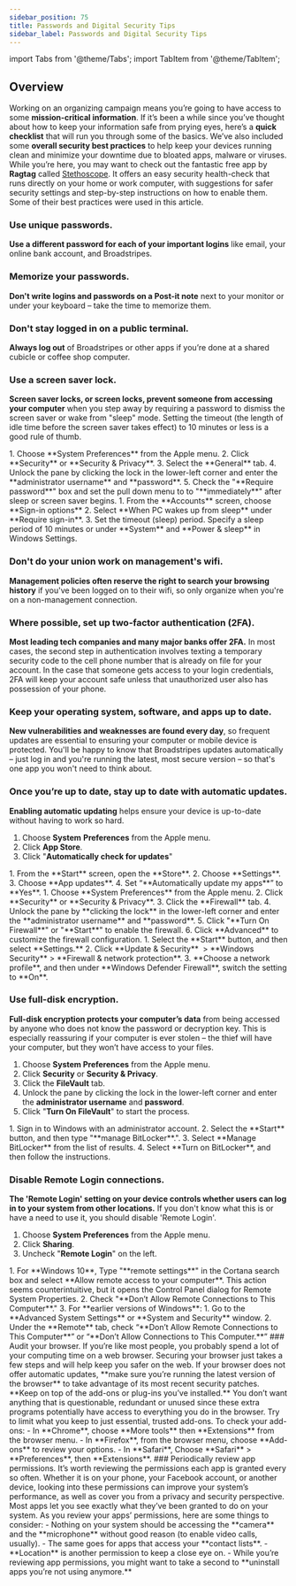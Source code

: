 ```yaml
---
sidebar_position: 75
title: Passwords and Digital Security Tips
sidebar_label: Passwords and Digital Security Tips
---
```


import Tabs from '@theme/Tabs';
import TabItem from '@theme/TabItem';

## Overview
Working on an organizing campaign means you’re going to have access to some **mission-critical information**. If it’s been a while since you’ve thought about how to keep your information safe from prying eyes, here’s a **quick checklist** that will run you through some of the basics.
We’ve also included some **overall security best practices** to help keep your devices running clean and minimize your downtime due to bloated apps, malware or viruses.
While you’re here, you may want to check out the fantastic free app by **Ragtag** called [Stethoscope](https://ragtag.org/stethoscope/). It offers an easy security health-check that runs directly on your home or work computer, with suggestions for safer security settings and step-by-step instructions on how to enable them. Some of their best practices were used in this article.
### Use unique passwords.
**Use a different password for each of your important logins** like email, your online bank account, and Broadstripes.
### Memorize your passwords.
**Don't write logins and passwords on a Post-it note** next to your monitor or under your keyboard – take the time to memorize them.
### Don't stay logged in on a public terminal.
**Always log out** of Broadstripes or other apps if you’re done at a shared cubicle or coffee shop computer.
### Use a screen saver lock.
**Screen saver locks, or screen locks, prevent someone from accessing your computer** when you step away by requiring a password to dismiss the screen saver or wake from "sleep" mode. Setting the timeout (the length of idle time before the screen saver takes effect) to 10 minutes or less is a good rule of thumb.

<Tabs groupId="operating-systems">
  <TabItem value="mac" label="macOS">
    1. Choose **System Preferences** from the Apple menu.
    2. Click **Security** or **Security & Privacy**.
    3. Select the **General** tab.
    4. Unlock the pane by clicking the lock in the lower-left corner and enter the **administrator username** and **password**.
    5. Check the "**Require password**" box and set the pull down menu to to "**immediately**" after sleep or screen saver begins.
  </TabItem>
  <TabItem value="win" label="Windows">
    1. From the **Accounts** screen, choose **Sign-in options**
    2. Select **When PC wakes up from sleep** under **Require sign-in**.
    3. Set the timeout (sleep) period. Specify a sleep period of 10 minutes or under **System** and **Power & sleep** in Windows Settings.
  </TabItem>
</Tabs>

### Don't do your union work on management's wifi.
**Management policies often reserve the right to search your browsing history** if you've been logged on to their wifi, so only organize when you're on a non-management connection.
### **Where possible, set up two-factor authentication (2FA).**
**Most leading tech companies and many major banks offer 2FA.** In most cases, the second step in authentication involves texting a temporary security code to the cell phone number that is already on file for your account. In the case that someone gets access to your login credentials, 2FA will keep your account safe unless that unauthorized user also has possession of your phone.
### Keep your operating system, software, and apps up to date.
**New vulnerabilities and weaknesses are found every day**, so frequent updates are essential to ensuring your computer or mobile device is protected. You'll be happy to know that Broadstripes updates automatically – just log in and you're running the latest, most secure version – so that's one app you won't need to think about.
### Once you’re up to date, stay up to date with automatic updates.
**Enabling automatic updating** helps ensure your device is up-to-date without having to work so hard.
<Tabs groupId="operating-systems">
<TabItem value="mac" label="macOS">
  1. Choose **System** **Preferences** from the Apple menu.
2. Click **App Store**.
3. Click "**Automatically check for updates**"
</TabItem>
<TabItem value="win" label="Windows"> 
  1. From the **Start** screen, open the **Store**.
2. Choose **Settings**.
3. Choose **App updates**.
4. Set “**Automatically update my apps**” to **Yes**.
</TabItem>
</Tabs>
<Tabs groupId="operating-systems">
<TabItem value="mac" label="macOS">
1. Choose **System Preferences** from the Apple menu.
2. Click **Security** or **Security & Privacy**.
3. Click the **Firewall** tab.
4. Unlock the pane by **clicking the lock** in the lower-left corner and enter the **administrator username** and **password**.
5. Click "**Turn On Firewall**" or "**Start**" to enable the firewall.
6. Click **Advanced** to customize the firewall configuration.
</TabItem>
<TabItem value="win" label="Windows">
1. Select the **Start** button, and then select **Settings.**
2. Click **Update & Security**  > **Windows Security** > **Firewall & network protection**.
3. **Choose a network profile**, and then under **Windows Defender Firewall**, switch the setting to **On**.
</TabItem>
</Tabs>

### Use full-disk encryption.
**Full-disk encryption protects your computer’s data** from being accessed by anyone who does not know the password or decryption key. This is especially reassuring if your computer is ever stolen – the thief will have your computer, but they won’t have access to your files.
<Tabs groupId="operating-systems">
<TabItem value="mac" label="macOS">
1. Choose **System Preferences** from the Apple menu.
2. Click **Security** or **Security & Privacy**.
3. Click the **FileVault** tab.
4. Unlock the pane by clicking the lock in the lower-left corner and enter the **administrator username** and **password**.
5. Click "**Turn On FileVault**" to start the process.
</TabItem>
<TabItem value="win" label="Windows">
1. Sign in to Windows with an administrator account.
2. Select the **Start** button, and then type "**manage BitLocker**.".
3. Select **Manage BitLocker** from the list of results.
4. Select **Turn on BitLocker**, and then follow the instructions.
</TabItem>
</Tabs>

### Disable Remote Login connections.
**The 'Remote Login' setting on your device controls whether users can log in to your system from other locations.** If you don't know what this is or have a need to use it, you should disable 'Remote Login'.
<Tabs groupId="operating-systems">
<TabItem value="mac" label="macOS">
1. Choose **System Preferences** from the Apple menu.
2. Click **Sharing**.
3. Uncheck "**Remote Login**" on the left.
</TabItem>
<TabItem value="win" label="Windows">
1. For **Windows 10**, Type "**remote settings**" in the Cortana search box and select **Allow remote access to your computer**. This action seems counterintuitive, but it opens the Control Panel dialog for Remote System Properties.
2. Check "**Don’t Allow Remote Connections to This Computer**."
3. For **earlier versions of Windows**:
    1. Go to the **Advanced System Settings** or **System and Security** window.
    2. Under the **Remote** tab, check “**Don’t Allow Remote Connections to This Computer**” or “**Don’t Allow Connections to This Computer.**”
</TabItem>
</Tabs>
### Audit your browser.
If you’re like most people, you probably spend a lot of your computing time on a web browser. Securing your browser just takes a few steps and will help keep you safer on the web.
If your browser does not offer automatic updates, **make sure you’re running the latest version of the browser** to take advantage of its most recent security patches.
**Keep on top of the add-ons or plug-ins you’ve installed.** You don’t want anything that is questionable, redundant or unused since these extra programs potentially have access to everything you do in the browser. Try to limit what you keep to just essential, trusted add-ons.
To check your add-ons:
- In **Chrome**, choose **More tools** then **Extensions** from the browser menu.
- In **Firefox**, from the browser menu, choose **Add-ons** to review your options.
- In **Safari**, Choose **Safari** > **Preferences**, then **Extensions**.
### Periodically review app permissions.
It’s worth reviewing the permissions each app is granted every so often. Whether it is on your phone, your Facebook account, or another device, looking into these permissions can improve your system’s performance, as well as cover you from a privacy and security perspective. Most apps let you see exactly what they’ve been granted to do on your system. As you review your apps’ permissions, here are some things to consider:
- Nothing on your system should be accessing the **camera** and the **microphone** without good reason (to enable video calls, usually).
- The same goes for apps that access your **contact lists**.
- **Location** is another permission to keep a close eye on.
- While you’re reviewing app permissions, you might want to take a second to **uninstall apps you’re not using anymore.**